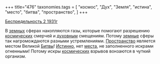 +++
title="476"
taxonomies.tags = [
 "космос",
 "Дух",
 "Земля",
 "истина",
 "место",
 "битва",
 "пространство",
]
+++

[Беспредельность 2 1931г](/agni/1931)

В [земных](/tags/Земля) сферах накопляются газы, которые помогают разрешению [космических](/tags/космос) смерчей и [духовным](/tags/Дух) смещениям. Потому [земные](/tags/Земля) сферы так нагромождаются разными устремлениями. [Пространство](/tags/пространство) является местом Великой [Битвы](/tags/битва)! [Истинно](/tags/истина), нет [места](/tags/место), не заполненного искрами огненными! Потому искры [космических](/tags/космос) взрывов вонзаются в чуткий организм.   

